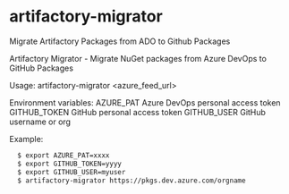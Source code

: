 # artifactory-migrator
Migrate Artifactory Packages from ADO to Github Packages



Artifactory Migrator - Migrate NuGet packages from Azure DevOps to GitHub Packages

Usage:
  artifactory-migrator <azure_feed_url>

Environment variables:
  AZURE_PAT       Azure DevOps personal access token
  GITHUB_TOKEN    GitHub personal access token
  GITHUB_USER     GitHub username or org

Example:

```bash
  $ export AZURE_PAT=xxxx
  $ export GITHUB_TOKEN=yyyy
  $ export GITHUB_USER=myuser
  $ artifactory-migrator https://pkgs.dev.azure.com/orgname
```
